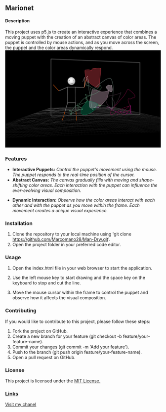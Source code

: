 ## Marionet ##
#### Description ####
This project uses p5.js to create an interactive experience that combines a moving puppet with the creation of an abstract canvas of color areas. The puppet is controlled by mouse actions, and as you move across the screen, the puppet and the color areas dynamically respond.![See here](ima.jpg)
### Features ###
+ **Interactive Puppets:** *Control the puppet's movement using the mouse. The puppet responds to the real-time position of the cursor.*
+ **Abstract Canvas:** *The canvas gradually fills with moving and shape-shifting color areas. Each interaction with the puppet can influence the ever-evolving visual composition.*
* **Dynamic Interaction:** *Observe how the color areas interact with each other and with the puppet as you move within the frame. Each movement creates a unique visual experience.*
### Installation ###
1. Clone the repository to your local machine using 'git clone https://github.com/Marcomano28/Man-Drw.git'.
2. Open the project folder in your preferred code editor.

### Usage ###
1. Open the index.html file in your web browser to start the application.
2. Use the left mouse key to start drawing and the space key on the keyboard to stop and cut the line. 

3. Move the mouse cursor within the frame to control the puppet and observe how it affects the visual composition.

### Contributing ###
If you would like to contribute to this project, please follow these steps:

1. Fork the project on GitHub.
2. Create a new branch for your feature (git checkout -b feature/your-feature-name).
3. Commit your changes (git commit -m 'Add your feature').
4. Push to the branch (git push origin feature/your-feature-name).
5. Open a pull request on GitHub.
### License ###
This project is licensed under the [<u>MIT License.<u>](https://opensource.org/license/mit/)
### Links ###
[Visit my chanel](https://www.youtube.com/@igorcapote5819/videos)


